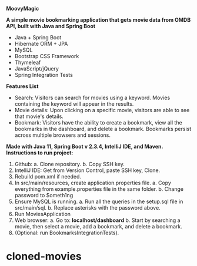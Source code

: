 **MoovyMagic**

**A simple movie bookmarking application that gets movie data from OMDB API, built with Java and Spring Boot**

*	Java + Spring Boot
*	Hibernate ORM + JPA
*	MySQL
*	Bootstrap CSS Framework
* Thymeleaf
*	JavaScript/jQuery
*	Spring Integration Tests

**Features List**
*	Search: Visitors can search for movies using a keyword. Movies containing the keyword will appear in the results. 
* Movie details: Upon clicking on a specific movie, visitors are able to see that movie's details.
*	Bookmark: Visitors have the ability to create a bookmark, view all the bookmarks in the dashboard, and delete a bookmark. Bookmarks persist across multiple browsers and sessions.

**Made with Java 11, Spring Boot v 2.3.4, IntelliJ IDE, and Maven.**
**Instructions to run project:** 
1. Github:
      a. Clone repository.
      b. Copy SSH key.
2. IntelliJ IDE: Get from Version Control, paste SSH key, Clone. 
3. Rebuild pom.xml if needed.
4. In src/main/resources, create application.properties file.
      a. Copy everything from example.properties file in the same folder.
      b. Change password to $ometh1ng
5. Ensure MySQL is running.
      a. Run all the queries in the setup.sql file in src/main/sql.
      b. Replace asterisks with the password above.
6. Run MoviesApplication 
7. Web browser:
      a. Go to: **localhost/dashboard**
      b. Start by searching a movie, then select a movie, add a bookmark, and delete a bookmark.
8. (Optional: run BookmarksIntegrationTests).
# cloned-movies
